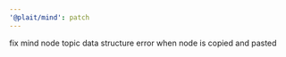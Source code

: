 ```yaml
---
'@plait/mind': patch
---
```


fix mind node topic data structure error when node is copied and pasted
